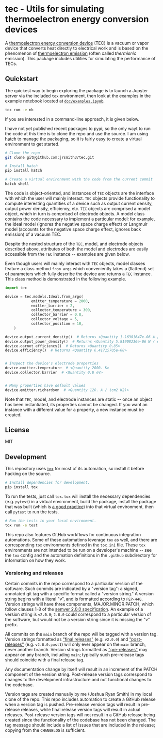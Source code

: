 # tec - Utils for simulating thermoelectron energy conversion devices
A
[thermoelectron energy conversion device](https://en.wikipedia.org/wiki/Thermionic_converter)
(TEC) is a vacuum or vapor device that converts heat directly to
electrical work and is based on the phenomenon of
[thermoelectron emission](https://en.wikipedia.org/wiki/Thermionic_emission)
(often called _thermionic_ emission). This package includes utilities
for simulating the performance of TECs.


## Quickstart
The quickest way to begin exploring the package is to launch a Jupyter
server via the included `tox` environment, then look at the examples
in the example notebook located at
[`doc/examples.ipynb`](doc/examples.ipynb).

```bash
tox run -e nb
```

If you are interested in a command-line approach, it is given below.

I have not yet published recent packages to pypi, so the only wayt to
run the code at this time is to clone the repo and use the source. I
am using [hatch](https://hatch.pypa.io/latest/) to manage the
packaging, so it is fairly easy to create a virtual environment to
get started.

```bash
# Clone the repo
git clone git@github.com:jrsmith3/tec.git

# Install hatch
pip install hatch

# Create a virtual environment with the code from the current commit
hatch shell
```


The code is object-oriented, and instances of `TEC` objects are the
interface with which the user will mainly interact. `TEC` objects
provide functionality to compute interesting quantities of a device
such as output current density, output power density, efficiency,
etc. `TEC` objects are comprised a model object, which in turn is
comprised of electrode objects. A model class contains the code
necessary to implement a particular model: for example, the ideal
model (ignores the negative space charge effect) or Langmuir model
(accounts for the negative space charge effect, ignores back
emission) of a vacuum TEC.

Despite the nested structure of the `TEC`, model, and electrode
objects described above, attributes of both the model and electrodes
are easily accessible from the `TEC` instance -- examples are given
below.

Even though users will mainly interact with `TEC` objects, model
classes feature a class method `from_args` which conveniently takes
a (flattend) set of parameters which fully describe the device and
returns a `TEC` instance. This class method is demonstrated in the
following example.


```python
import tec

device = tec.models.Ideal.from_args(
            emitter_temperature = 2000,
            emitter_barrier = 2,
            collector_temperature = 300,
            collector_barrier = 0.8,
            collector_voltage = 5,
            collector_position = 10,
    )

device.output_current_density()  # Returns <Quantity 1.16381647e-06 A / cm2>
device.output_power_density()  # Returns <Quantity 5.81908236e-06 W / cm2>
device.carnot_efficiency()  # Returns <Quantity 0.85>
device.efficiency()  # Returns <Quantity 6.41715705e-08>


# Inspect the device's electrode properties
device.emitter.temperature  # <Quantity 2000. K>
device.collector.barrier  # <Quantity 0.8 eV>


# Many properties have default values
device.emitter.richardson  # <Quantity 120. A / (cm2 K2)>
```


Note that `TEC`, model, and electrode instances are static -- once an
object has been instantiated, its properties cannot be changed. If
you want an instance with a different value for a property, a new
instance must be created.


## License
MIT


## Development
This repository uses [`tox`](https://tox.wiki/en/latest) for most of
its automation, so install it before hacking on the source.

```bash
# Install dependencies for development.
pip install tox
```


To run the tests, just call `tox`. `tox` will install the necessary
dependencies (e.g. `pytest`) in a virtual environment, build the
package, install the package that was built (which is
[a good practice](https://blog.ionelmc.ro/2014/05/25/python-packaging))
into that virtual environment, then call `pytest` to run the tests.

```bash
# Run the tests in your local environment.
tox run -e test
```


This repo also features GitHub workflows for continuous integration
automations. Some of these automations leverage `tox` as well, and
there are corresponding `tox` environments defined in the `tox.ini`
file. These `tox` environments are not intended to be run on a
developer's machine -- see the `tox` config and the automation
definitions in the `.github` subdirectory for information on how they
work.


### Versioning and releases
Certain commits in the repo correspond to a particular version of the
software. Such commits are indicated by a "version tag": a signed,
annotated git tag with a specific format called a "version string." A
version string begins with a literal "v", and is formatted according
to [`PEP-440`](https://peps.python.org/pep-0440/). Version strings
will have three components, MAJOR.MINOR.PATCH, which follow clauses
1-8 of the [semver 2.0.0 specification](https://semver.org). An
example of a version string is `v2.0.0`; `2.0.0` could correspond to
a particular version of the software, but would not be a version
string since it is missing the "v" prefix.

All commits on the `main` branch of the repo will be tagged with a
version tag. Version strings formatted as
["final releases"](https://peps.python.org/pep-0440/#final-releases)
(e.g. `v2.0.0`) and
["post-releases"](https://peps.python.org/pep-0440/#post-releases)
(e.g. `v2.0.0.post1`) will only ever appear on the `main` branch,
never another branch. Version strings formatted as
["pre-releases"](https://peps.python.org/pep-0440/#pre-releases) may
appear on any branch, including `main`; typically such pre-release
tags should coincide with a final release tag.

Any documentation change by itself will result in an increment of the
PATCH component of the version string. Post-release version tags
correspond to changes to the development infrastructure and not
functional changes to the codebase.

Version tags are created manually by me (Joshua Ryan Smith) in my
local clone of the repo. This repo includes automation to create a
GitHub release when a version tag is pushed. Pre-release version tags
will result in pre-release releases, while final release version tags
will result in actual releases. Post-release version tags will not
result in a GitHub release being created since the functionality of
the codebase has not been changed. The tag message should include a
list of issues that are included in the release; copying from the
`CHANGELOG` is sufficient.
